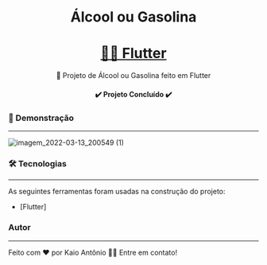 <h1 align="center">Álcool ou Gasolina</h1>

<h1 align="center">
    <a href="https://flutter.dev">👨‍💻 Flutter</a>
</h1>
<p align="center">🚀 Projeto de Álcool ou Gasolina feito em Flutter</p>

<h4 align="center"> 
	✔️ Projeto Concluído ✔️
</h4>

### 📱 Demonstração
---
![imagem_2022-03-13_200549 (1)](https://user-images.githubusercontent.com/75454785/158083612-2cc7a9bd-2996-4ffd-9967-2c0dfbd8f287.png)


### 🛠 Tecnologias
---

As seguintes ferramentas foram usadas na construção do projeto:

- [Flutter]

### Autor
---

Feito com ❤️ por Kaio Antônio 👋🏻 Entre em contato!
